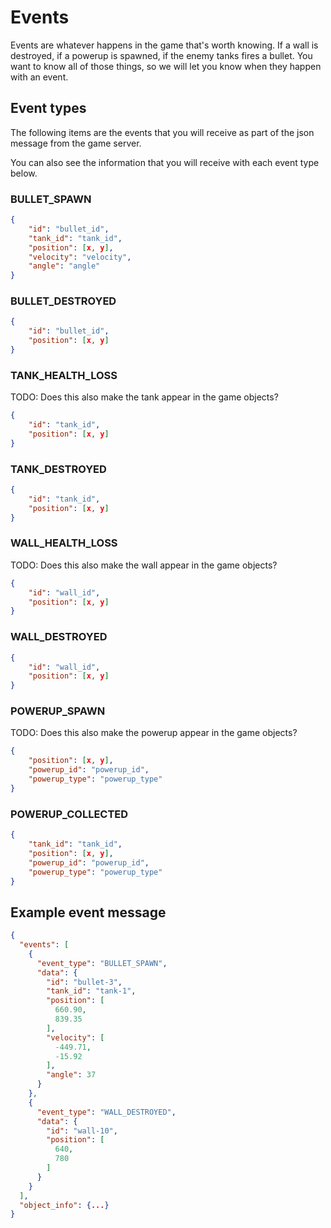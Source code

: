 # Events

Events are whatever happens in the game that's worth knowing. If a wall is destroyed, if a powerup is spawned,
if the enemy tanks fires a bullet. You want to know all of those things, so we will let you know when they happen with
an event.

## Event types

The following items are the events that you will receive as part of the json message from the game server.

You can also see the information that you will receive with each event type below.

### BULLET_SPAWN

```json
{
    "id": "bullet_id",
    "tank_id": "tank_id",
    "position": [x, y],
    "velocity": "velocity",
    "angle": "angle"
}
```

### BULLET_DESTROYED

```json
{
    "id": "bullet_id",
    "position": [x, y]
}
```

### TANK_HEALTH_LOSS
TODO: Does this also make the tank appear in the game objects?
```json
{
    "id": "tank_id",
    "position": [x, y]
}
```

### TANK_DESTROYED

```json
{
    "id": "tank_id",
    "position": [x, y]
}
```

### WALL_HEALTH_LOSS
TODO: Does this also make the wall appear in the game objects?

```json
{
    "id": "wall_id",
    "position": [x, y]
}
```

### WALL_DESTROYED

```json
{
    "id": "wall_id",
    "position": [x, y]
}
```

### POWERUP_SPAWN
TODO: Does this also make the powerup appear in the game objects?

```json
{
    "position": [x, y],
    "powerup_id": "powerup_id",
    "powerup_type": "powerup_type"
}
```

### POWERUP_COLLECTED

```json
{
    "tank_id": "tank_id",
    "position": [x, y],
    "powerup_id": "powerup_id",
    "powerup_type": "powerup_type"
}
```

## Example event message

```json
{
  "events": [
    {
      "event_type": "BULLET_SPAWN",
      "data": {
        "id": "bullet-3",
        "tank_id": "tank-1",
        "position": [
          660.90,
          839.35
        ],
        "velocity": [
          -449.71,
          -15.92
        ],
        "angle": 37
      }
    },
    {
      "event_type": "WALL_DESTROYED",
      "data": {
        "id": "wall-10",
        "position": [
          640,
          780
        ]
      }
    }
  ],
  "object_info": {...}
}
```
